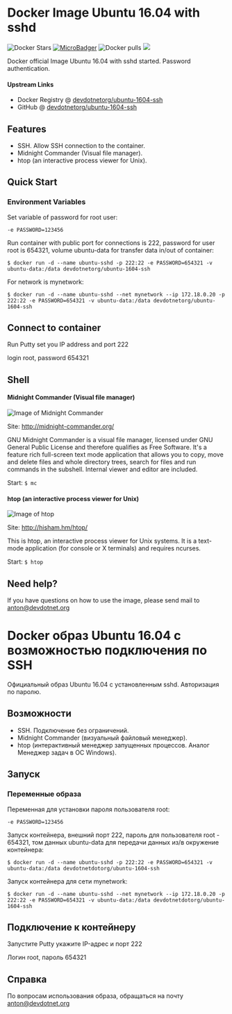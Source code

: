 # Docker Image Ubuntu 16.04 with sshd

![Docker Stars](https://img.shields.io/docker/stars/devdotnetorg/ubuntu-1604-ssh.svg?maxAge=2592000)
[![MicroBadger](https://images.microbadger.com/badges/image/devdotnetorg/ubuntu-1604-ssh.svg)](http://microbadger.com/images/devdotnetorg/ubuntu-1604-ssh)
![Docker pulls](https://img.shields.io/docker/pulls/devdotnetorg/ubuntu-1604-ssh.svg)
![](https://img.shields.io/github/last-commit/devdotnetorg/ubuntu-1604-ssh.svg?style=flat)

Docker official Image Ubuntu 16.04 with sshd started. Password authentication.

#### Upstream Links

* Docker Registry @ [devdotnetorg/ubuntu-1604-ssh](https://hub.docker.com/r/devdotnetorg/ubuntu-1604-ssh)
* GitHub @ [devdotnetorg/ubuntu-1604-ssh](https://github.com/devdotnetorg/ubuntu-1604-ssh)

## Features

* SSH. Allow SSH connection to the container.
* Midnight Commander (Visual file manager).
* htop (an interactive process viewer for Unix).

## Quick Start
 
### Environment Variables
 
Set variable of password for root user:

`-e PASSWORD=123456`

Run container with public port for connections is 222, password for user root is 654321, volume ubuntu-data for transfer data in/out of container:

`$ docker run -d --name ubuntu-sshd -p 222:22 -e PASSWORD=654321 -v ubuntu-data:/data devdotnetorg/ubuntu-1604-ssh`

For network is mynetwork:

`$ docker run -d --name ubuntu-sshd --net mynetwork --ip 172.18.0.20 -p 222:22 -e PASSWORD=654321 -v ubuntu-data:/data devdotnetorg/ubuntu-1604-ssh`

## Connect to container

Run Putty set you IP address and port 222

login root, password 654321

## Shell

#### Midnight Commander (Visual file manager)

![Image of Midnight Commander](https://raw.githubusercontent.com/devdotnetorg/docker-ubuntu-1604-ssh/master/screenshots/scr1-ubuntu-1604-ssh.png)

Site: http://midnight-commander.org/

GNU Midnight Commander is a visual file manager, licensed under GNU General Public License and therefore qualifies as Free Software. It's a feature rich full-screen text mode application that allows you to copy, move and delete files and whole directory trees, search for files and run commands in the subshell. Internal viewer and editor are included.

Start: `$ mc`

#### htop (an interactive process viewer for Unix)

![Image of htop](http://hisham.hm/htop/htop-2.0.png)

Site: http://hisham.hm/htop/

This is htop, an interactive process viewer for Unix systems. It is a text-mode application (for console or X terminals) and requires ncurses.

Start: `$ htop`

## Need help?

If you have questions on how to use the image, please send mail to anton@devdotnet.org


# Docker образ Ubuntu 16.04 с возможностью подключения по SSH

Официальный образ Ubuntu 16.04 с установленным sshd. Авторизация по паролю.

## Возможности

* SSH. Подключение без ограничений.
* Midnight Commander (визуальный файловый менеджер).
* htop (интерактивный менеджер запущенных процессов. Аналог Менеджер задач в ОС Windows).

## Запуск
 
### Переменные образа
 
Переменная для установки пароля пользователя root:

`-e PASSWORD=123456`


Запуск контейнера, внешний порт 222, пароль для пользователя root - 654321, том данных ubuntu-data для передачи данных из/в окружение контейнера:

`$ docker run -d --name ubuntu-sshd -p 222:22 -e PASSWORD=654321 -v ubuntu-data:/data devdotnetdotorg/ubuntu-1604-ssh`

Запуск контейнера для сети mynetwork:

`$ docker run -d --name ubuntu-sshd --net mynetwork --ip 172.18.0.20 -p 222:22 -e PASSWORD=654321 -v ubuntu-data:/data devdotnetdotorg/ubuntu-1604-ssh`

## Подключение к контейнеру

Запустите Putty укажите IP-адрес и порт 222

Логин root, пароль 654321

## Справка

По вопросам использования образа, обращаться на почту anton@devdotnet.org
